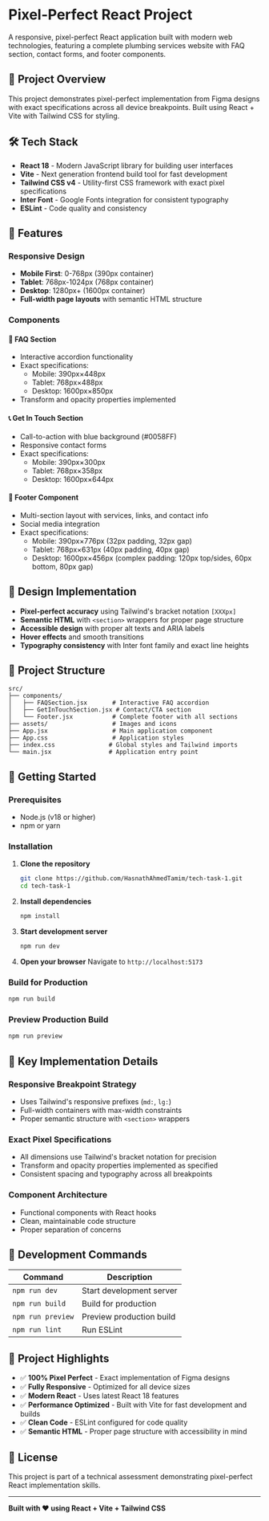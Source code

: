# Pixel-Perfect React Project

A responsive, pixel-perfect React application built with modern web technologies, featuring a complete plumbing services website with FAQ section, contact forms, and footer components.

## 🚀 Project Overview

This project demonstrates pixel-perfect implementation from Figma designs with exact specifications across all device breakpoints. Built using React + Vite with Tailwind CSS for styling.

## 🛠️ Tech Stack

- **React 18** - Modern JavaScript library for building user interfaces
- **Vite** - Next generation frontend build tool for fast development
- **Tailwind CSS v4** - Utility-first CSS framework with exact pixel specifications
- **Inter Font** - Google Fonts integration for consistent typography
- **ESLint** - Code quality and consistency

## 📱 Features

### Responsive Design
- **Mobile First**: 0-768px (390px container)
- **Tablet**: 768px-1024px (768px container) 
- **Desktop**: 1280px+ (1600px container)
- **Full-width page layouts** with semantic HTML structure

### Components

#### 🤔 FAQ Section
- Interactive accordion functionality
- Exact specifications: 
  - Mobile: 390px×448px
  - Tablet: 768px×488px 
  - Desktop: 1600px×850px
- Transform and opacity properties implemented

#### 📞 Get In Touch Section
- Call-to-action with blue background (#0058FF)
- Responsive contact forms
- Exact specifications:
  - Mobile: 390px×300px
  - Tablet: 768px×358px
  - Desktop: 1600px×644px

#### 🦶 Footer Component
- Multi-section layout with services, links, and contact info
- Social media integration
- Exact specifications:
  - Mobile: 390px×776px (32px padding, 32px gap)
  - Tablet: 768px×631px (40px padding, 40px gap)
  - Desktop: 1600px×456px (complex padding: 120px top/sides, 60px bottom, 80px gap)

## 🎨 Design Implementation

- **Pixel-perfect accuracy** using Tailwind's bracket notation `[XXXpx]`
- **Semantic HTML** with `<section>` wrappers for proper page structure
- **Accessible design** with proper alt texts and ARIA labels
- **Hover effects** and smooth transitions
- **Typography consistency** with Inter font family and exact line heights

## 📂 Project Structure

```
src/
├── components/
│   ├── FAQSection.jsx       # Interactive FAQ accordion
│   ├── GetInTouchSection.jsx # Contact/CTA section
│   └── Footer.jsx           # Complete footer with all sections
├── assets/                  # Images and icons
├── App.jsx                  # Main application component
├── App.css                  # Application styles
├── index.css               # Global styles and Tailwind imports
└── main.jsx                # Application entry point
```

## 🚀 Getting Started

### Prerequisites
- Node.js (v18 or higher)
- npm or yarn

### Installation

1. **Clone the repository**
   ```bash
   git clone https://github.com/HasnathAhmedTamim/tech-task-1.git
   cd tech-task-1
   ```

2. **Install dependencies**
   ```bash
   npm install
   ```

3. **Start development server**
   ```bash
   npm run dev
   ```

4. **Open your browser**
   Navigate to `http://localhost:5173`

### Build for Production

```bash
npm run build
```

### Preview Production Build

```bash
npm run preview
```

## 🎯 Key Implementation Details

### Responsive Breakpoint Strategy
- Uses Tailwind's responsive prefixes (`md:`, `lg:`)
- Full-width containers with max-width constraints
- Proper semantic structure with `<section>` wrappers

### Exact Pixel Specifications
- All dimensions use Tailwind's bracket notation for precision
- Transform and opacity properties implemented as specified
- Consistent spacing and typography across all breakpoints

### Component Architecture
- Functional components with React hooks
- Clean, maintainable code structure
- Proper separation of concerns

## 🔧 Development Commands

| Command | Description |
|---------|-------------|
| `npm run dev` | Start development server |
| `npm run build` | Build for production |
| `npm run preview` | Preview production build |
| `npm run lint` | Run ESLint |

## 🌟 Project Highlights

- ✅ **100% Pixel Perfect** - Exact implementation of Figma designs
- ✅ **Fully Responsive** - Optimized for all device sizes
- ✅ **Modern React** - Uses latest React 18 features
- ✅ **Performance Optimized** - Built with Vite for fast development and builds
- ✅ **Clean Code** - ESLint configured for code quality
- ✅ **Semantic HTML** - Proper page structure with accessibility in mind

## 📄 License

This project is part of a technical assessment demonstrating pixel-perfect React implementation skills.

---

**Built with ❤️ using React + Vite + Tailwind CSS**
